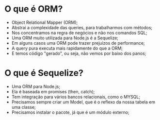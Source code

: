 # O que é ORM?

-   Object Relational Mapper (ORM);
-   Abstrai a complexidade das queries, para trabalharmos com métodos;
-   Nos concentramos na regra de negócios e não nos comandos SQL;
-   Uma ORM muito utilizada para Node.js é a Sequelize;
-   Em alguns casos uma ORM pode trazer prejuízos de performance;
-   A query pura executa mais rapidamente do que a ORM;
-   E temos código "gerado", ou seja, não vemos por baixo dos panos;

# O que é Sequelize?

-   Uma ORM para Node.js;
-   Ela é baseada em promises (then, catch);
-   Tem integração para vários bancos relacionais, como o MYSQL;
-   Precisamos sempre criar um Model, que é o reflexo da nossa tabela em uma classe;
-   Precisamos instalar o pacote, já que é um módulo externo;
